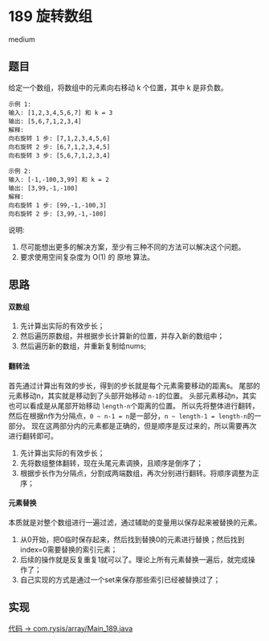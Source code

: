 # 189 旋转数组

medium

## 题目

给定一个数组，将数组中的元素向右移动 k 个位置，其中 k 是非负数。

```
示例 1:
输入: [1,2,3,4,5,6,7] 和 k = 3
输出: [5,6,7,1,2,3,4]
解释:
向右旋转 1 步: [7,1,2,3,4,5,6]
向右旋转 2 步: [6,7,1,2,3,4,5]
向右旋转 3 步: [5,6,7,1,2,3,4]

示例 2:
输入: [-1,-100,3,99] 和 k = 2
输出: [3,99,-1,-100]
解释: 
向右旋转 1 步: [99,-1,-100,3]
向右旋转 2 步: [3,99,-1,-100]
```

说明:
1. 尽可能想出更多的解决方案，至少有三种不同的方法可以解决这个问题。
2. 要求使用空间复杂度为 O(1) 的 原地 算法。

## 思路

#### 双数组

1. 先计算出实际的有效步长；
2. 然后遍历原数组，并根据步长计算新的位置，并存入新的数组中；
3. 然后遍历新的数组，并重新复制给nums;

#### 翻转法

首先通过计算出有效的步长，得到的步长就是每个元素需要移动的距离s。
尾部的元素移动n，其实就是移动到了头部开始移动 `n-1`的位置。
头部元素移动n，其实也可以看成是从尾部开始移动 `length-n`个距离的位置。
所以先将整体进行翻转，然后在根据n作为分隔点，`0 ~ n-1 = n`是一部分，`n ~ length-1 = length-n`的一部分。
现在这两部分内的元素都是正确的，但是顺序是反过来的，所以需要再次进行翻转即可。

1. 先计算出实际的有效步长；
2. 先将数组整体翻转，现在头尾元素调换，且顺序是倒序了；
3. 根据步长作为分隔点，分割成两端数组，再次分别进行翻转。将顺序调整为正序；

#### 元素替换

本质就是对整个数组进行一遍过滤，通过辅助的变量用以保存起来被替换的元素。

1. 从0开始，把0临时保存起来，然后找到替换0的元素进行替换；然后找到index=0需要替换的索引元素；
2. 后续的操作就是反复重复1就可以了。理论上所有元素替换一遍后，就完成操作了；
3. 自己实现的方式是通过一个set来保存那些索引已经被替换过了；

## 实现

[代码 -> com.rysis/array/Main_189.java](../../src/com/rysis/array/Main_189.java)